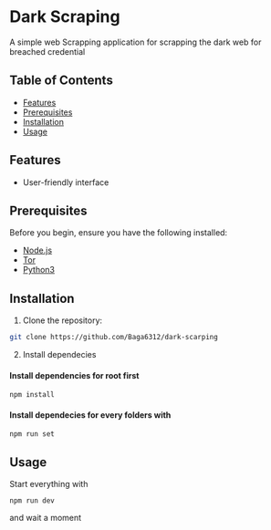 # Dark Scraping 

A simple web Scrapping application for scrapping the dark web for breached credential 

## Table of Contents

- [Features](#features)
- [Prerequisites](#prerequisites)
- [Installation](#installation)
- [Usage](#usage)

## Features

- User-friendly interface

## Prerequisites

Before you begin, ensure you have the following installed:

- [Node.js](https://nodejs.org/)
- [Tor](https://www.torproject.org/)
- [Python3](https://www.python.org/)

## Installation

1. Clone the repository:

```bash
git clone https://github.com/Baga6312/dark-scarping 
```

2. Install dependecies

<h4>Install dependencies for root first </h4>

```
npm install
```

<h4>Install dependecies for every folders with </h4>

```
npm run set
```

## Usage

Start everything with

```
npm run dev
```

and wait a moment 

